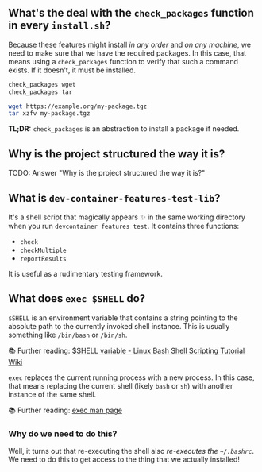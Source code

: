## What's the deal with the `check_packages` function in every `install.sh`?

Because these features might install _in any order_ and _on any machine_, we
need to make sure that we have the required packages. In this case, that means
using a `check_packages` function to verify that such a command exists. If it
doesn't, it must be installed.

```sh
check_packages wget
check_packages tar

wget https://example.org/my-package.tgz
tar xzfv my-package.tgz
```

**TL;DR:** `check_packages` is an abstraction to install a package if needed.

## Why is the project structured the way it is?

TODO: Answer "Why is the project structured the way it is?"

## What is `dev-container-features-test-lib`?

It's a shell script that magically appears ✨ in the same working directory
when you run `devcontainer features test`. It contains three functions:
- `check`
- `checkMultiple`
- `reportResults`

It is useful as a rudimentary testing framework.

## What does `exec $SHELL` do?

`$SHELL` is an environment variable that contains a string pointing to the
absolute path to the currently invoked shell instance. This is usually something
like `/bin/bash` or `/bin/sh`.

📚 Further reading: [$SHELL variable - Linux Bash Shell Scripting Tutorial Wiki](https://bash.cyberciti.biz/guide/%24SHELL_variable)

`exec` replaces the current running process with a new process. In this case,
that means replacing the current shell (likely `bash` or `sh`) with another
instance of the same shell.

📚 Further reading: [exec man page](https://linuxcommand.org/lc3_man_pages/exech.html)

### Why do we need to do this?

Well, it turns out that re-executing the shell also _re-executes the
`~/.bashrc`_. We need to do this to get access to the thing that we actually
installed!
